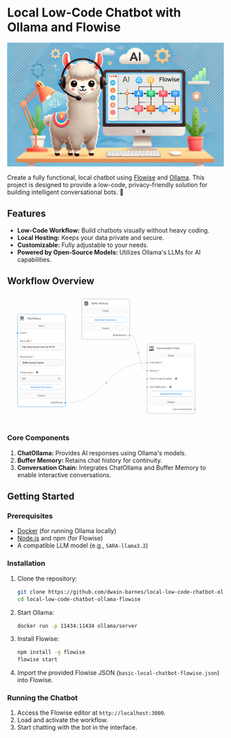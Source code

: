 # Local Low-Code Chatbot with Ollama and Flowise

![logo](flowise_chatbot.png)

Create a fully functional, local chatbot using [Flowise](https://flowiseai.com/) and [Ollama](https://ollama.com/). This project is designed to provide a low-code, privacy-friendly solution for building intelligent conversational bots. 🚀

## Features
- **Low-Code Workflow:** Build chatbots visually without heavy coding.
- **Local Hosting:** Keeps your data private and secure.
- **Customizable:** Fully adjustable to your needs.
- **Powered by Open-Source Models:** Utilizes Ollama's LLMs for AI capabilities.

## Workflow Overview
![Workflow Diagram](chatbot_workflow.png)

### Core Components
1. **ChatOllama:** Provides AI responses using Ollama's models.
2. **Buffer Memory:** Retains chat history for continuity.
3. **Conversation Chain:** Integrates ChatOllama and Buffer Memory to enable interactive conversations.

## Getting Started

### Prerequisites
- [Docker](https://www.docker.com/) (for running Ollama locally)
- [Node.js](https://nodejs.org/) and npm (for Flowise)
- A compatible LLM model (e.g., `SARA-llama3.2`)

### Installation
1. Clone the repository:
    ```bash
    git clone https://github.com/dwain-barnes/local-low-code-chatbot-ollama-flowise.git
    cd local-low-code-chatbot-ollama-flowise
    ```
2. Start Ollama:
    ```bash
    docker run -p 11434:11434 ollama/server
    ```
3. Install Flowise:
    ```bash
    npm install -g flowise
    flowise start
    ```
4. Import the provided Flowise JSON (`basic-local-chatbot-flowise.json`) into Flowise.

### Running the Chatbot
1. Access the Flowise editor at `http://localhost:3000`.
2. Load and activate the workflow.
3. Start chatting with the bot in the interface.

